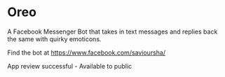 # Oreo
A Facebook Messenger Bot that takes in text messages and replies back the same with quirky emoticons.

Find the bot at https://www.facebook.com/savioursha/

App review successful - Available to public
